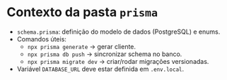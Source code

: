 # Contexto da pasta `prisma`

- `schema.prisma`: definição do modelo de dados (PostgreSQL) e enums.
- Comandos úteis:
  - `npx prisma generate` → gerar cliente.
  - `npx prisma db push` → sincronizar schema no banco.
  - `npx prisma migrate dev` → criar/rodar migrações versionadas.
- Variável `DATABASE_URL` deve estar definida em `.env.local`.
